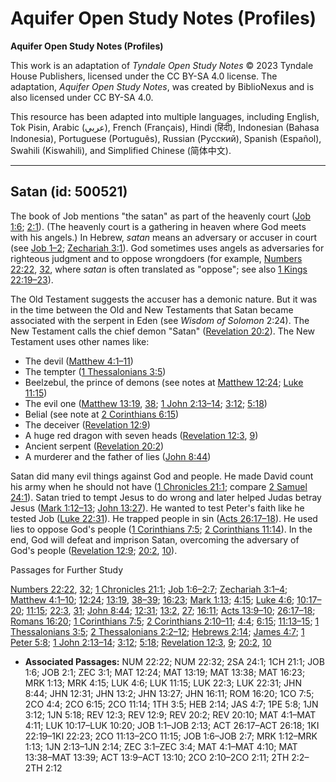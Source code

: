 # Aquifer Open Study Notes (Profiles)

**Aquifer Open Study Notes (Profiles)**

This work is an adaptation of *Tyndale Open Study Notes* © 2023 Tyndale House Publishers, licensed under the CC BY\-SA 4\.0 license. The adaptation, *Aquifer Open Study Notes*, was created by BiblioNexus and is also licensed under CC BY\-SA 4\.0\.

This resource has been adapted into multiple languages, including English, Tok Pisin, Arabic (عربي), French (Français), Hindi (हिंदी), Indonesian (Bahasa Indonesia), Portuguese (Português), Russian (Русский), Spanish (Español), Swahili (Kiswahili), and Simplified Chinese (简体中文).



--------------------------------

## Satan (id: 500521)

The book of Job mentions "the satan" as part of the heavenly court ([Job 1:6](https://ref.ly/Job1:6); [2:1](https://ref.ly/Job2:1)). (The heavenly court is a gathering in heaven where God meets with his angels.) In Hebrew, *satan* means an adversary or accuser in court (see [Job 1–2](https://ref.ly/Job1:1-Job2:13); [Zechariah 3:1](https://ref.ly/Zech3:1)). God sometimes uses angels as adversaries for righteous judgment and to oppose wrongdoers (for example, [Numbers 22:22](https://ref.ly/Num22:22), [32](https://ref.ly/Num22:32), where *satan* is often translated as "oppose"; see also [1 Kings 22:19–23](https://ref.ly/1Kgs22:19-1Kgs22:23)). 

The Old Testament suggests the accuser has a demonic nature. But it was in the time between the Old and New Testaments that Satan became associated with the serpent in Eden (see *Wisdom of Solomon* 2:24\). The New Testament calls the chief demon "Satan" ([Revelation 20:2](https://ref.ly/Rev20:2)). The New Testament uses other names like: 

* The devil ([Matthew 4:1–11](https://ref.ly/Matt4:1-Matt4:11))
* The tempter ([1 Thessalonians 3:5](https://ref.ly/1Thess3:5))
* Beelzebul, the prince of demons (see notes at [Matthew 12:24](https://ref.ly/Matt12:24); [Luke 11:15](https://ref.ly/Luke11:15))
* The evil one ([Matthew 13:19](https://ref.ly/Matt13:19), [38](https://ref.ly/Matt13:38); [1 John 2:13–14](https://ref.ly/1John2:13-1John2:14); [3:12](https://ref.ly/1John3:12); [5:18](https://ref.ly/1John5:18))
* Belial (see note at [2 Corinthians 6:15](https://ref.ly/2Cor6:15))
* The deceiver ([Revelation 12:9](https://ref.ly/Rev12:9))
* A huge red dragon with seven heads ([Revelation 12:3](https://ref.ly/Rev12:3), [9](https://ref.ly/Rev12:9))
* Ancient serpent ([Revelation 20:2](https://ref.ly/Rev20:2))
* A murderer and the father of lies ([John 8:44](https://ref.ly/John8:44))

Satan did many evil things against God and people. He made David count his army when he should not have ([1 Chronicles 21:1](https://ref.ly/1Chr21:1); compare [2 Samuel 24:1](https://ref.ly/2Sam24:1)). Satan tried to tempt Jesus to do wrong and later helped Judas betray Jesus ([Mark 1:12–13](https://ref.ly/Mark1:12-Mark1:13); [John 13:27](https://ref.ly/John13:27)). He wanted to test Peter's faith like he tested Job ([Luke 22:31](https://ref.ly/Luke22:31)). He trapped people in sin ([Acts 26:17–18](https://ref.ly/Acts26:17-Acts26:18)). He used lies to oppose God's people ([1 Corinthians 7:5](https://ref.ly/1Cor7:5); [2 Corinthians 11:14](https://ref.ly/2Cor11:14)). In the end, God will defeat and imprison Satan, overcoming the adversary of God's people ([Revelation 12:9](https://ref.ly/Rev12:9); [20:2](https://ref.ly/Rev20:2), [10](https://ref.ly/Rev20:10)).

Passages for Further Study

[Numbers 22:22](https://ref.ly/Num22:22), [32](https://ref.ly/Num22:32); [1 Chronicles 21:1](https://ref.ly/1Chr21:1); [Job 1:6–2:7](https://ref.ly/Job1:6-Job2:7); [Zechariah 3:1–4](https://ref.ly/Zech3:1-Zech3:4); [Matthew 4:1–10](https://ref.ly/Matt4:1-Matt4:10); [12:24](https://ref.ly/Matt12:24); [13:19](https://ref.ly/Matt13:19), [38–39](https://ref.ly/Matt13:38-Matt13:39); [16:23](https://ref.ly/Matt16:23); [Mark 1:13](https://ref.ly/Mark1:13); [4:15](https://ref.ly/Mark4:15); [Luke 4:6](https://ref.ly/Luke4:6); [10:17–20](https://ref.ly/Luke10:17-Luke10:20); [11:15](https://ref.ly/Luke11:15); [22:3](https://ref.ly/Luke22:3), [31](https://ref.ly/Luke22:31); [John 8:44](https://ref.ly/John8:44); [12:31](https://ref.ly/John12:31); [13:2](https://ref.ly/John13:2), [27](https://ref.ly/John13:27); [16:11](https://ref.ly/John16:11); [Acts 13:9–10](https://ref.ly/Acts13:9-Acts13:10); [26:17–18](https://ref.ly/Acts26:17-Acts26:18); [Romans 16:20](https://ref.ly/Rom16:20); [1 Corinthians 7:5](https://ref.ly/1Cor7:5); [2 Corinthians 2:10–11](https://ref.ly/2Cor2:10-2Cor2:11); [4:4](https://ref.ly/2Cor4:4); [6:15](https://ref.ly/2Cor6:15); [11:13–15](https://ref.ly/2Cor11:13-2Cor11:15); [1 Thessalonians 3:5](https://ref.ly/1Thess3:5); [2 Thessalonians 2:2–12](https://ref.ly/2Thess2:2-2Thess2:12); [Hebrews 2:14](https://ref.ly/Heb2:14); [James 4:7](https://ref.ly/Jas4:7); [1 Peter 5:8](https://ref.ly/1Pet5:8); [1 John 2:13–14](https://ref.ly/1John2:13-1John2:14); [3:12](https://ref.ly/1John3:12); [5:18](https://ref.ly/1John5:18); [Revelation 12:3](https://ref.ly/Rev12:3), [9](https://ref.ly/Rev12:9); [20:2](https://ref.ly/Rev20:2), [10](https://ref.ly/Rev20:10)

* **Associated Passages:** NUM 22:22; NUM 22:32; 2SA 24:1; 1CH 21:1; JOB 1:6; JOB 2:1; ZEC 3:1; MAT 12:24; MAT 13:19; MAT 13:38; MAT 16:23; MRK 1:13; MRK 4:15; LUK 4:6; LUK 11:15; LUK 22:3; LUK 22:31; JHN 8:44; JHN 12:31; JHN 13:2; JHN 13:27; JHN 16:11; ROM 16:20; 1CO 7:5; 2CO 4:4; 2CO 6:15; 2CO 11:14; 1TH 3:5; HEB 2:14; JAS 4:7; 1PE 5:8; 1JN 3:12; 1JN 5:18; REV 12:3; REV 12:9; REV 20:2; REV 20:10; MAT 4:1–MAT 4:11; LUK 10:17–LUK 10:20; JOB 1:1–JOB 2:13; ACT 26:17–ACT 26:18; 1KI 22:19–1KI 22:23; 2CO 11:13–2CO 11:15; JOB 1:6–JOB 2:7; MRK 1:12–MRK 1:13; 1JN 2:13–1JN 2:14; ZEC 3:1–ZEC 3:4; MAT 4:1–MAT 4:10; MAT 13:38–MAT 13:39; ACT 13:9–ACT 13:10; 2CO 2:10–2CO 2:11; 2TH 2:2–2TH 2:12


